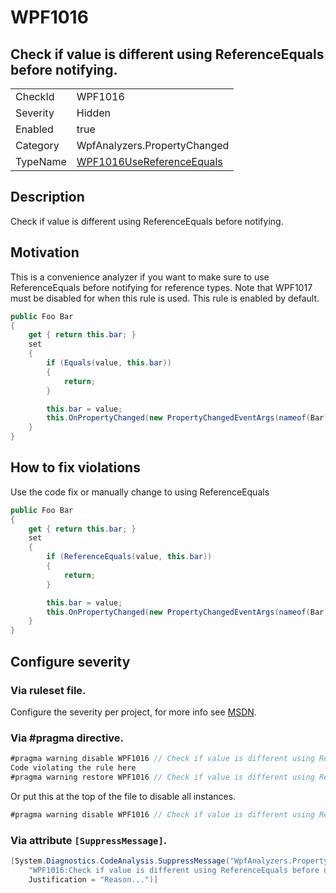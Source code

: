 # WPF1016
## Check if value is different using ReferenceEquals before notifying.

<!-- start generated table -->
<table>
<tr>
  <td>CheckId</td>
  <td>WPF1016</td>
</tr>
<tr>
  <td>Severity</td>
  <td>Hidden</td>
</tr>
<tr>
  <td>Enabled</td>
  <td>true</td>
</tr>
<tr>
  <td>Category</td>
  <td>WpfAnalyzers.PropertyChanged</td>
</tr>
<tr>
  <td>TypeName</td>
  <td><a href="https://github.com/DotNetAnalyzers/WpfAnalyzers/blob/master/WpfAnalyzers.Analyzers/PropertyChanged/WPF1016UseReferenceEquals.cs">WPF1016UseReferenceEquals</a></td>
</tr>
</table>
<!-- end generated table -->

## Description

Check if value is different using ReferenceEquals before notifying.

## Motivation

This is a convenience analyzer if you want to make sure to use ReferenceEquals before notifying for reference types.
Note that WPF1017 must be disabled for when this rule is used.
This rule is enabled by default.

```c#
public Foo Bar
{
    get { return this.bar; }
    set
    {
        if (Equals(value, this.bar))
        {
            return;
        }

        this.bar = value;
        this.OnPropertyChanged(new PropertyChangedEventArgs(nameof(Bar)));
    }
}
```

## How to fix violations

Use the code fix or manually change to using ReferenceEquals

```c#
public Foo Bar
{
    get { return this.bar; }
    set
    {
        if (ReferenceEquals(value, this.bar))
        {
            return;
        }

        this.bar = value;
        this.OnPropertyChanged(new PropertyChangedEventArgs(nameof(Bar)));
    }
}
```

<!-- start generated config severity -->
## Configure severity

### Via ruleset file.

Configure the severity per project, for more info see [MSDN](https://msdn.microsoft.com/en-us/library/dd264949.aspx).

### Via #pragma directive.
```C#
#pragma warning disable WPF1016 // Check if value is different using ReferenceEquals before notifying.
Code violating the rule here
#pragma warning restore WPF1016 // Check if value is different using ReferenceEquals before notifying.
```

Or put this at the top of the file to disable all instances.
```C#
#pragma warning disable WPF1016 // Check if value is different using ReferenceEquals before notifying.
```

### Via attribute `[SuppressMessage]`.

```C#
[System.Diagnostics.CodeAnalysis.SuppressMessage("WpfAnalyzers.PropertyChanged", 
    "WPF1016:Check if value is different using ReferenceEquals before notifying.", 
    Justification = "Reason...")]
```
<!-- end generated config severity -->
